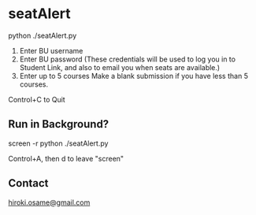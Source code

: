 seatAlert
=========
python ./seatAlert.py

1. Enter BU username
2. Enter BU password
(These credentials will be used to log you in to Student Link, and also to email you when seats are available.)
3. Enter up to 5 courses
Make a blank submission if you have less than 5 courses.

Control+C to Quit


Run in Background?
------------------
screen -r python ./seatAlert.py

Control+A, then d to leave "screen"


Contact
-------
hiroki.osame@gmail.com